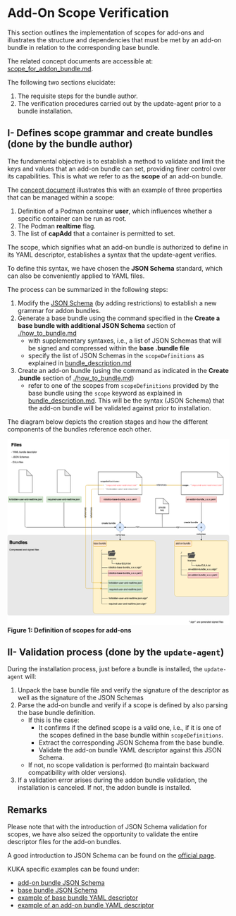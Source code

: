 # Add-On Scope Verification

This section outlines the implementation of scopes for add-ons and illustrates the structure and dependencies that must
be met by an add-on bundle in relation to the corresponding base bundle.

The related concept documents are accessible at: [scope_for_addon_bundle.md](./concepts/scope_for_addon_bundle.md).

The following two sections elucidate:

1. The requisite steps for the bundle author.
2. The verification procedures carried out by the update-agent prior to a bundle installation.

## I- Defines scope grammar and create bundles (done by the bundle author)

The fundamental objective is to establish a method to validate and limit the keys and values that an add-on bundle can
set, providing finer control over its capabilities. This is what we refer to as the **scope** of an add-on bundle.

The [concept document](./concepts/scope_for_addon_bundle.md) illustrates this with an example of three properties that
can be managed within a scope:

1. Definition of a Podman container **user**, which influences whether a specific container can be run as root.
2. The Podman **realtime** flag.
3. The list of **capAdd** that a container is permitted to set.

The scope, which signifies what an add-on bundle is authorized to define in its YAML descriptor, establishes a syntax
that the update-agent verifies.

To define this syntax, we have chosen the **JSON Schema** standard, which can also be conveniently applied to YAML files.

The process can be summarized in the following steps:

1. Modify the [JSON Schema](./../internal/business/validation/references/bundle-schema.json)
   (by adding restrictions) to establish a new grammar for addon bundles.
2. Generate a base bundle using the command specified in the **Create a base bundle with additional JSON Schema**
   section of [./how_to_bundle.md](./how_to_bundle.md)
    - with supplementary syntaxes, i.e., a list of JSON Schemas that will be signed and compressed within the **base .bundle file**
    - specify the list of JSON Schemas in the `scopeDefinitions` as explained in [bundle_description.md](./bundle_description.md)
3. Create an add-on bundle (using the command as indicated in the **Create .bundle** section of [./how_to_bundle.md](./how_to_bundle.md))
   - refer to one of the scopes from `scopeDefinitions` provided by the base bundle using the `scope` keyword as explained
     in [bundle_description.md](./bundle_description.md). This will be the syntax (JSON Schema) that the add-on bundle
     will be validated against prior to installation.

The diagram below depicts the creation stages and how the different components of the bundles reference each other.

![scopes-for-addons.png](./diagrams/scopes-for-addons.png)
**Figure 1: Definition of scopes for add-ons**

## II- Validation process (done by the `update-agent`)

During the installation process, just before a bundle is installed, the `update-agent` will:

1. Unpack the base bundle file and verify the signature of the descriptor as well as the signature of the JSON Schemas
2. Parse the add-on bundle and verify if a scope is defined by also parsing the base bundle definition.
   - If this is the case:
     - It confirms if the defined scope is a valid one, i.e., if it is one of the scopes defined in the base bundle
       within `scopeDefinitions`.
     - Extract the corresponding JSON Schema from the base bundle.
     - Validate the add-on bundle YAML descriptor against this JSON Schema.
   - If not, no scope validation is performed (to maintain backward compatibility with older versions).
3. If a validation error arises during the addon bundle validation, the installation is canceled.
   If not, the addon bundle is installed.

## Remarks

Please note that with the introduction of JSON Schema validation for scopes, we have also seized the opportunity to
validate the entire descriptor files for the add-on bundles.

A good introduction to JSON Schema can be found on the [official page](https://json-schema.org/learn/getting-started-step-by-step).

KUKA specific examples can be found under:

- [add-on bundle JSON Schema](./../internal/business/validation/references/addon-schema.json)
- [base bundle JSON Schema](./../internal/business/validation/references/bundle-schema.json)
- [example of base bundle YAML descriptor](./../internal/business/validation/references/robotics-base-bundle_1.1.0.yaml)
- [example of an add-on bundle YAML descriptor](./../internal/business/validation/references/gripper-toolbox-bundle_1.2.0.yaml)
